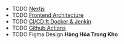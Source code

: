 - TODO [Nextjs](https://medium.com/@mdtaqui.jhar/6-repos-to-master-nextjs-d01672dbea7c?ref=dailydev)
- TODO [Frontend Architecture](https://medium.com/m/global-identity-2?redirectUrl=https%3A%2F%2Fblog.stackademic.com%2Fclean-frontend-architecture-tips-to-success-db0b159b7b38%3Fref%3Ddailydev)
- TODO [CI/CD ft Docker & Jenkin](https://www.docker.com/blog/docker-and-jenkins-build-robust-ci-cd-pipelines/?ref=dailydev)
- TODO [Github Actions](https://www.freecodecamp.org/news/learn-to-use-github-actions-step-by-step-guide/?ref=dailydev)
- TODO Figma Design **Hàng Hóa Trong Kho**